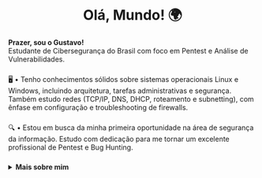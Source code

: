 <h1 align="center">Olá, Mundo! 🌍</h1>

<p align="left">
  <strong>Prazer, sou o Gustavo!</strong><br>
  Estudante de Cibersegurança do Brasil com foco em Pentest e Análise de Vulnerabilidades.
</p>

###

<p align="left">
🖥️ • Tenho conhecimentos sólidos sobre sistemas operacionais Linux e Windows, incluindo arquitetura, tarefas administrativas e segurança. Também estudo redes (TCP/IP, DNS, DHCP, roteamento e subnetting), com ênfase em configuração e troubleshooting de firewalls.
</p>

###

<p align="left">
🔍 • Estou em busca da minha primeira oportunidade na área de segurança da informação. Estudo com dedicação para me tornar um excelente profissional de Pentest e Bug Hunting.
</p>

###

<details>
  <summary align="left"><strong>Mais sobre mim</strong></summary>
  <ul>
    <li>Tenho 18 anos, Atualização no 1o semestre de Cibersegurança.</li>
    <li>Estudo redes, Linux, Windows Server, Python e segurança ofensiva.</li>
    <li>Possuo conhecimento intermediário em inglês técnico.</li>
    <li>Pratico com frequência no PortSwigger Web Security Academy e TryHackMe.</li>
    <li>Tenho experiência com linguagens como Python, JavaScript, HTML, CSS, além de estar estudando C++ e Lua.</li>
    <li>Também estudo ambientes como Azure, Linux Server, gerenciamento de usuários e segurança ofensiva.</li>
  </ul>
</detálhes>

###

<div alinhar="centro">
  <img src="https://user-images.githubusercontent.com/74038190/216649426-0c2ee152-84d8-4707-85c4-27a378d2f78a.gif">
</div>

###

<div alinhar="centro">
  <img src="https://github-readme-stats.vercel.app/api?username=Gustavounic&mostrar_icons=true&tema=tokyonight&count_private=true&hide_border=false" alta="150" />
  <img src="https://github-readme-stats.vercel.app/api/top-langs/?username=Gustavounic&layout=compacto&langs_count=5&tema=tokyonight&hide_border=false" alta="150" />
</div>

###

<h3 alinhar="esquerda"><forte>Contatos:</forte></h3>
<div alinhar="esquerda">
  <a href="https://www.linkedin.com/in/gustavo-ribeiro-9b2899267/" alvo="_em branco">
    <img src="https://raw.githubusercontent.com/maurodesouza/profile-readme-generator/master/src/assets/icons/social/linkedin/default.svg" largura="40" />
  </a>
  <a href="mailto:gustavoribeirounic@gmail.com" alvo="_em branco">
    <img src="https://raw.githubusercontent.com/maurodesouza/profile-readme-generator/master/src/assets/icons/social/gmail/default.svg" largura="40" />
  </a>
</div>

###

<h3 alinhar="esquerda"><forte>Portfólio:</forte></h3>
<ul>
  <li><a href="https://github.com/Gustavounic/TerminalChecker">Terminal Verificador - Ferramenta simples de verificação via terminal</a></li>
</ul>

###

<h3 alinhar="esquerda"><forte>Principais Tecnologias:</forte></h3>

<div alinhar="esquerda">
  <img src="https://cdn.simpleicons.org/gnubash/4EAA25" alta="40" alt="Bash" />
  <img src="https://cdn.jsdelivr.net/gh/devicons/devicon/icons/python/python-original.svg" alta="40" alt="Píton" />
  <img src="https://skillicons.dev/icons?i=js" alta="40" alt="JavaScript" />
  <img src="https://cdn.simpleicons.org/css3/1572B6" alta="40" alt="CSS3" />
  <img src="https://cdn.simpleicons.org/html5/E34F26" alta="40" alt="HTML5" />
</div>

###

<h3 alinhar="esquerda"><forte>Ferramentas e Plataformas:</forte></h3>

<div alinhar="esquerda">
  <img src="https://skillicons.dev/icons?i=flask" alta="40" alt="Flasco" />
  <img src="https://cdn.jsdelivr.net/gh/devicons/devicon/icons/vscode/vscode-original.svg" alta="40" alt="Código VS" />
  <img src="https://cdn.simpleicons.org/mysql/4479A1" alta="40" alt="MySQL" />
  <img src="https://skillicons.dev/icons?i=postman" alta="40" alt="Postman" />
  <img src="https://cdn.jsdelivr.net/gh/devicons/devicon/icons/pycharm/pycharm-original.svg" alta="40" alt="PyCharm" />
</div>

###

<h3 alinhar="esquerda"><forte>Sistemas Operacionais:</forte></h3>

<div alinhar="esquerda">
  <img src="https://cdn.simpleicons.org/linux/FCC624" alta="40" alt="Linux" />
  <img src="https://cdn.jsdelivr.net/gh/devicons/devicon/icons/windows8/windows8-original.svg" alta="40" alt="Janelas" />
  <img src="https://cdn.simpleicons.org/ubuntu/E95420" alta="40" alt="Ubuntu" />
  <img src="https://cdn.simpleicons.org/debian/A81D33" alta="40" alt="Debiano" />
  <img src="https://cdn.simpleicons.org/docker/2496ED" alta="40" alt="Docker" />
</div>

###

<h3 alinhar="esquerda"><forte>Atualização Estudando:</forte></h3>

<div alinhar="esquerda">
  <img src="https://cdn.simpleicons.org/lua/2C2D72" alta="40" alt="Lua" />
  <img src="https://cdn.simpleicons.org/c++/00599C" alta="40" alt="C++" />
</div>

###

<p alinhar="esquerda"><forte>Esse é um breve resumo sobre mim. Obrigado por visitar meu perfil!</forte></p>
